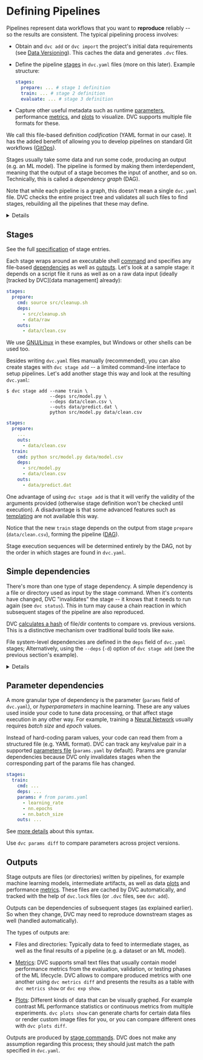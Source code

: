 # Defining Pipelines

Pipelines represent data workflows that you want to **reproduce** reliably -- so
the results are consistent. The typical pipelining process involves:

- Obtain and `dvc add` or `dvc import` the project's initial data requirements
  (see [Data Versioning]). This <abbr>caches</abbr> the data and generates
  `.dvc` files.

- Define the pipeline [stages](#stages) in `dvc.yaml` files (more on this
  later). Example structure:

  ```yaml
  stages:
    prepare: ... # stage 1 definition
    train: ... # stage 2 definition
    evaluate: ... # stage 3 definition
  ```

- Capture other useful metadata such as runtime
  [parameters](#parameter-dependencies), performance [metrics], and [plots] to
  visualize. DVC supports multiple file formats for these.

<admon type="info">

We call this file-based definition _codification_ (YAML format in our case). It
has the added benefit of allowing you to develop pipelines on standard Git
workflows ([GitOps]).

[gitops]: /doc/use-cases/versioning-data-and-model-files

</admon>

Stages usually take some data and run some code, producing an output (e.g. an ML
model). The pipeline is formed by making them interdependent, meaning that the
output of a stage becomes the input of another, and so on. Technically, this is
called a _dependency graph_ (DAG).

Note that while each pipeline is a graph, this doesn't mean a single `dvc.yaml`
file. DVC checks the entire <abbr>project</abbr> tree and validates all such
files to find stages, rebuilding all the pipelines that these may define.

[data versioning]: /doc/start/data-management/data-versioning
[metrics]: /doc/command-reference/metrics
[plots]: /doc/user-guide/visualizing-plots

<details>

## Directed Acyclic Graph (DAG)

DVC represents a pipeline internally as a _graph_ where the nodes are stages and
the edges are _directed_ dependencies (e.g. A before B). And in order for DVC to
run a pipeline, its topology should be _acyclic_ -- because executing cycles
(e.g. A -> B -> C -> A ...) would continue indefinitely. [More about DAGs].

Use `dvc dag` to visualize (or export) them.

[more about dags]: https://en.wikipedia.org/wiki/Directed_acyclic_graph

</details>

## Stages

<admon type="tip">

See the full [specification] of stage entries.

[specification]: /doc/user-guide/project-structure/dvcyaml-files#stage-entries

</admon>

Each stage wraps around an executable shell [command] and specifies any
file-based [dependencies](#simple-dependencies) as well as [outputs](#outputs).
Let's look at a sample stage: it depends on a script file it runs as well as on
a raw data input (ideally [tracked by DVC][data management] already):

```yaml
stages:
  prepare:
    cmd: source src/cleanup.sh
    deps:
      - src/cleanup.sh
      - data/raw
    outs:
      - data/clean.csv
```

<admon type="info">

We use [GNU/Linux](https://www.gnu.org/software/software.html) in these
examples, but Windows or other shells can be used too.

</admon>

Besides writing `dvc.yaml` files manually (recommended), you can also create
stages with `dvc stage add` -- a limited command-line interface to setup
pipelines. Let's add another stage this way and look at the resulting
`dvc.yaml`:

```dvc
$ dvc stage add --name train \
                --deps src/model.py \
                --deps data/clean.csv \
                --outs data/predict.dat \
                python src/model.py data/clean.csv
```

```yaml
stages:
  prepare:
    ...
    outs:
      - data/clean.csv
  train:
    cmd: python src/model.py data/model.csv
    deps:
      - src/model.py
      - data/clean.csv
    outs:
      - data/predict.dat
```

<admon type="tip">

One advantage of using `dvc stage add` is that it will verify the validity of
the arguments provided (otherwise stage definition won't be checked until
execution). A disadvantage is that some advanced features such as [templating]
are not available this way.

[command]: /doc/user-guide/project-structure/dvcyaml-files#stage-commands
[templating]: /doc/user-guide/project-structure/pipelines-files#templating

</admon>

Notice that the new `train` stage depends on the output from stage `prepare`
(`data/clean.csv`), forming the pipeline ([DAG](#directed-acyclic-graph-dag)).

<admon type="info">

Stage execution sequences will be determined entirely by the DAG, not by the
order in which stages are found in `dvc.yaml`.

</admon>

## Simple dependencies

There's more than one type of stage dependency. A simple dependency is a file or
directory used as input by the stage command. When it's contents have changed,
DVC "invalidates" the stage -- it knows that it needs to run again (see
`dvc status`). This in turn may cause a chain reaction in which subsequent
stages of the <abbr>pipeline</abbr> are also reproduced.

<admon type="info">

DVC [calculates a hash] of file/dir contents to compare vs. previous versions.
This is a distinctive mechanism over traditional build tools like `make`.

[calculates a hash]:
  /doc/user-guide/project-structure/internal-files#structure-of-the-cache-directory

</admon>

File system-level dependencies are defined in the `deps` field of `dvc.yaml`
stages; Alternatively, using the `--deps` (`-d`) option of `dvc stage add` (see
the previous section's example).

<details>

### External dependencies: click to learn more.

A less common kind of dependency is a _URL dependency_. Instead of files in a
local disk, you can `dvc import` data from another <abbr>DVC project</abbr> (for
example hosted on GitHub). External dependencies establish relationships between
different projects or systems (see `dvc import-url`).
[Get all the details](/doc/user-guide/external-dependencies).

<admon type="info">

DVC will use special methods to check whether the contents of an URL have
changed for the purpose of stage invalidation.

</admon>

</details>

## Parameter dependencies

A more granular type of dependency is the parameter (`params` field of
`dvc.yaml`), or _hyperparameters_ in machine learning. These are any values used
inside your code to tune data processing, or that affect stage execution in any
other way. For example, training a [Neural Network] usually requires _batch
size_ and _epoch_ values.

Instead of hard-coding param values, your code can read them from a structured
file (e.g. YAML format). DVC can track any key/value pair in a supported
[parameters file] (`params.yaml` by default). Params are granular dependencies
because DVC only invalidates stages when the corresponding part of the params
file has changed.

```yaml
stages:
  train:
    cmd: ...
    deps: ...
    params: # from params.yaml
      - learning_rate
      - nn.epochs
      - nn.batch_size
    outs: ...
```

<admon type="info">

See [more details] about this syntax.

</admon>

Use `dvc params diff` to compare parameters across project versions.

[parameters file]:
  /doc/user-guide/project-structure/dvcyaml-files#parameters-files
[neural network]:
  https://machinelearningmastery.com/difference-between-a-batch-and-an-epoch/
[more details]: /doc/user-guide/project-structure/dvcyaml-files#parameters

## Outputs

Stage outputs are files (or directories) written by <abbr>pipelines</abbr>, for
example machine learning models, intermediate artifacts, as well as data [plots]
and performance [metrics]. These files are <abbr>cached</abbr> by DVC
automatically, and tracked with the help of `dvc.lock` files (or `.dvc` files,
see `dvc add`).

Outputs can be dependencies of subsequent stages (as explained earlier). So when
they change, DVC may need to reproduce downstream stages as well (handled
automatically).

The types of outputs are:

- Files and directories: Typically data to feed to intermediate stages, as well
  as the final results of a pipeline (e.g. a dataset or an ML model).

- [Metrics]: DVC supports small text files that usually contain model
  performance metrics from the evaluation, validation, or testing phases of the
  ML lifecycle. DVC allows to compare produced metrics with one another using
  `dvc metrics diff` and presents the results as a table with `dvc metrics show`
  or `dvc exp show`.

- [Plots]: Different kinds of data that can be visually graphed. For example
  contrast ML performance statistics or continuous metrics from multiple
  experiments. `dvc plots show` can generate charts for certain data files or
  render custom image files for you, or you can compare different ones with
  `dvc plots diff`.

<admon type="info">

Outputs are produced by [stage commands][command]. DVC does not make any
assumption regarding this process; they should just match the path specified in
`dvc.yaml`.

</admon>
